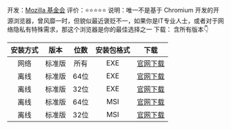 开发：[Mozilla 基金会](https://foundation.mozilla.org/en/?utm_source=www.mozilla.org&utm_medium=referral&utm_campaign=footer)
评价：⭐⭐⭐⭐⭐
说明：唯一不是基于 Chromium 开发的开源浏览器，曾风靡一时，但貌似最近褒贬不一，如果你是IT专业人士，或者对于网络隐私有特殊需求，那这个浏览器是你的最佳选择之一
下载： 含所有版本👇

| 安装方式 | 版本 |位数|安装包格式|下载|
|:--------:| :---------:|:--------:|:--------:|:--------:|
| 网络 | 标准版 |所有|EXE|[官网下载](https://cdn.stubdownloader.services.mozilla.com/builds/firefox-stub/zh-CN/win/b385299858579fc4faba7051d98175bafc08367324b064bf121cf73a8f5a8d4b/Firefox%20Installer.exe)|
| 离线 | 标准版 |64位|EXE|[官网下载](https://download-installer.cdn.mozilla.net/pub/firefox/releases/124.0.2/win64/zh-CN/Firefox%20Setup%20124.0.2.exe)|
| 离线 | 标准版 |32位|EXE|[官网下载](https://cdn.stubdownloader.services.mozilla.com/builds/firefox-latest-ssl/zh-CN/win/a53fbf3a66b8bdadd10791bcddd8053bdb0a622aafd38b7e7b0a0e311ef055d6/Firefox%20Setup%20124.0.2.exe)|
| 离线 | 标准版 |64位|MSI|[官网下载](https://download-installer.cdn.mozilla.net/pub/firefox/releases/124.0.2/win64/zh-CN/Firefox%20Setup%20124.0.2.msi)|
| 离线 | 标准版 |32位|MSI|[官网下载](https://download.mozilla.org/?product=firefox-msi-latest-ssl&os=win&lang=zh-CN&_gl=1*mosbe1*_ga*MTEwOTI2NTI3OS4xNzEyNTU0ODEw*_ga_MQ7767QQQW*MTcxMjU1NDgyMi4xLjEuMTcxMjU1NTg4OS4wLjAuMA..)|